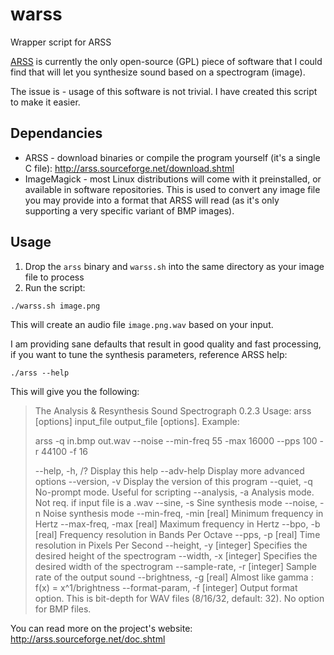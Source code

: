 # warss
Wrapper script for ARSS

[ARSS](http://arss.sourceforge.net/) is currently the only open-source (GPL) piece of software that I could find that will let you synthesize sound based on a spectrogram (image).

The issue is - usage of this software is not trivial. I have created this script to make it easier.

## Dependancies

- ARSS - download binaries or compile the program yourself (it's a single C file): http://arss.sourceforge.net/download.shtml
- ImageMagick - most Linux distributions will come with it preinstalled, or available in software repositories. This is used to convert any image file you may provide into a format that ARSS will read (as it's only supporting a very specific variant of BMP images).

## Usage

1. Drop the `arss` binary and `warss.sh` into the same directory as your image file to process
2. Run the script:
  ```
  ./warss.sh image.png
  ```
  This will create an audio file `image.png.wav` based on your input.

I am providing sane defaults that result in good quality and fast processing, if you want to tune the synthesis parameters, reference ARSS help:

```
./arss --help
```

This will give you the following:


> The Analysis & Resynthesis Sound Spectrograph 0.2.3
> Usage: arss [options] input_file output_file [options]. Example:
> 
> arss -q in.bmp out.wav --noise --min-freq 55 -max 16000 --pps 100 -r 44100 -f 16
> 
> --help, -h, /?                Display this help
> --adv-help                    Display more advanced options
> --version, -v                 Display the version of this program
> --quiet, -q                   No-prompt mode. Useful for scripting
> --analysis, -a                Analysis mode. Not req. if input file is a .wav
> --sine, -s                    Sine synthesis mode
> --noise, -n                   Noise synthesis mode
> --min-freq, -min [real]       Minimum frequency in Hertz
> --max-freq, -max [real]       Maximum frequency in Hertz
> --bpo, -b [real]              Frequency resolution in Bands Per Octave
> --pps, -p [real]              Time resolution in Pixels Per Second
> --height, -y [integer]        Specifies the desired height of the spectrogram
> --width, -x [integer]         Specifies the desired width of the spectrogram
> --sample-rate, -r [integer]   Sample rate of the output sound
> --brightness, -g [real]       Almost like gamma : f(x) = x^1/brightness
> --format-param, -f [integer]  Output format option. This is bit-depth for WAV files (8/16/32, default: 32). No option for BMP files.

You can read more on the project's website:
http://arss.sourceforge.net/doc.shtml
